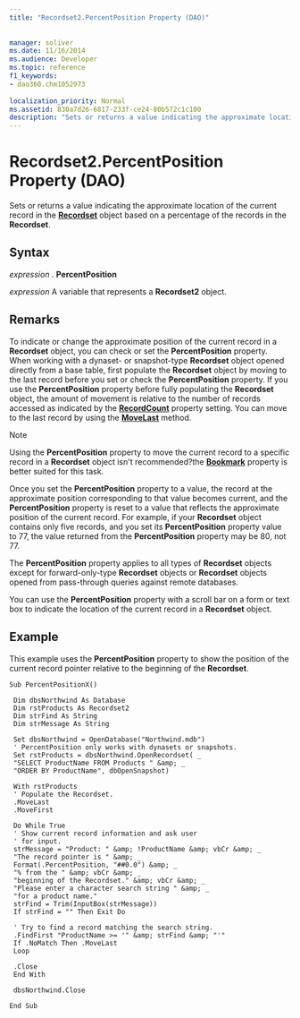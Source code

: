```yaml
---
title: "Recordset2.PercentPosition Property (DAO)"
 
 
manager: soliver
ms.date: 11/16/2014
ms.audience: Developer
ms.topic: reference
f1_keywords:
- dao360.chm1052973
  
localization_priority: Normal
ms.assetid: 830a7d26-6817-233f-ce24-80b572c1c100
description: "Sets or returns a value indicating the approximate location of the current record in the Recordset object based on a percentage of the records in the Recordset ."
---
```


# Recordset2.PercentPosition Property (DAO)

Sets or returns a value indicating the approximate location of the current record in the **[Recordset](recordset-object-dao.md)** object based on a percentage of the records in the **Recordset**. 
  
## Syntax

 *expression*  . **PercentPosition**
  
 *expression*  A variable that represents a **Recordset2** object. 
  
## Remarks

To indicate or change the approximate position of the current record in a **Recordset** object, you can check or set the **PercentPosition** property. When working with a dynaset- or snapshot-type **Recordset** object opened directly from a base table, first populate the **Recordset** object by moving to the last record before you set or check the **PercentPosition** property. If you use the **PercentPosition** property before fully populating the **Recordset** object, the amount of movement is relative to the number of records accessed as indicated by the **[RecordCount](recordset2-recordcount-property-dao.md)** property setting. You can move to the last record by using the **[MoveLast](recordset2-movelast-method-dao.md)** method. 
  
> [!NOTE]
> Using the **PercentPosition** property to move the current record to a specific record in a **Recordset** object isn't recommended?the **[Bookmark](recordset2-bookmark-property-dao.md)** property is better suited for this task. 
  
Once you set the **PercentPosition** property to a value, the record at the approximate position corresponding to that value becomes current, and the **PercentPosition** property is reset to a value that reflects the approximate position of the current record. For example, if your **Recordset** object contains only five records, and you set its **PercentPosition** property value to 77, the value returned from the **PercentPosition** property may be 80, not 77. 
  
The **PercentPosition** property applies to all types of **Recordset** objects except for forward-only-type **Recordset** objects or **Recordset** objects opened from pass-through queries against remote databases. 
  
You can use the **PercentPosition** property with a scroll bar on a form or text box to indicate the location of the current record in a **Recordset** object. 
  
## Example

This example uses the **PercentPosition** property to show the position of the current record pointer relative to the beginning of the **Recordset**. 
  
```
Sub PercentPositionX() 
 
 Dim dbsNorthwind As Database 
 Dim rstProducts As Recordset2 
 Dim strFind As String 
 Dim strMessage As String 
 
 Set dbsNorthwind = OpenDatabase("Northwind.mdb") 
 ' PercentPosition only works with dynasets or snapshots. 
 Set rstProducts = dbsNorthwind.OpenRecordset( _ 
 "SELECT ProductName FROM Products " &amp; _ 
 "ORDER BY ProductName", dbOpenSnapshot) 
 
 With rstProducts 
 ' Populate the Recordset. 
 .MoveLast 
 .MoveFirst 
 
 Do While True 
 ' Show current record information and ask user 
 ' for input. 
 strMessage = "Product: " &amp; !ProductName &amp; vbCr &amp; _ 
 "The record pointer is " &amp; _ 
 Format(.PercentPosition, "##0.0") &amp; _ 
 "% from the " &amp; vbCr &amp; _ 
 "beginning of the Recordset." &amp; vbCr &amp; _ 
 "Please enter a character search string " &amp; _ 
 "for a product name." 
 strFind = Trim(InputBox(strMessage)) 
 If strFind = "" Then Exit Do 
 
 ' Try to find a record matching the search string. 
 .FindFirst "ProductName >= '" &amp; strFind &amp; "'" 
 If .NoMatch Then .MoveLast 
 Loop 
 
 .Close 
 End With 
 
 dbsNorthwind.Close 
 
End Sub 

```


